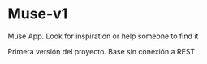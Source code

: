 # Muse-v1
Muse App. Look for inspiration or help someone to find it

Primera versión del proyecto. Base sin conexión a REST
